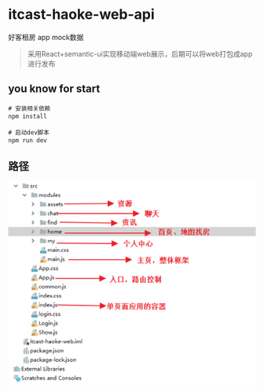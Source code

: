 # itcast-haoke-web-api

好客租房 app mock数据

> 采用React+semantic-ui实现移动端web展示，后期可以将web打包成app进行发布

## you know for start

```shell
# 安装相关依赖
npm install

# 启动dev脚本
npm run dev
```

## 路径

![Image text](public/itcast-haoke-web-api-路径描述.png)
